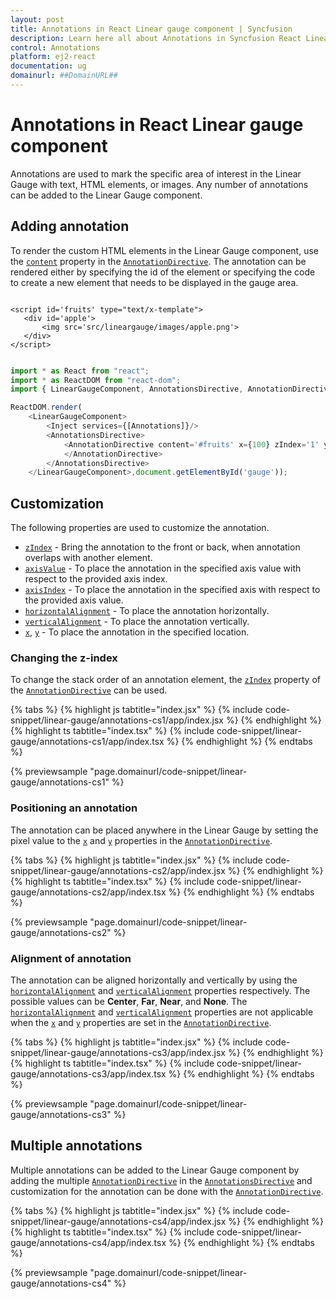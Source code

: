```yaml
---
layout: post
title: Annotations in React Linear gauge component | Syncfusion
description: Learn here all about Annotations in Syncfusion React Linear gauge component of Syncfusion Essential JS 2 and more.
control: Annotations 
platform: ej2-react
documentation: ug
domainurl: ##DomainURL##
---
```


# Annotations in React Linear gauge component

<!-- markdownlint-disable MD013 -->

Annotations are used to mark the specific area of interest in the Linear Gauge with text, HTML elements, or images. Any number of annotations can be added to the Linear Gauge component.

## Adding annotation

To render the custom HTML elements in the Linear Gauge component, use the [`content`](https://ej2.syncfusion.com/react/documentation/api/linear-gauge/annotation/#content) property in the [`AnnotationDirective`](https://ej2.syncfusion.com/react/documentation/api/linear-gauge/annotation). The annotation can be rendered either by specifying the id of the element or specifying the code to create a new element that needs to be displayed in the gauge area.

<!-- markdownlint-disable MD036 -->

 ```

<script id='fruits' type="text/x-template">
    <div id='apple'>
        <img src='src/lineargauge/images/apple.png'>
    </div>
</script>

```

```ts

import * as React from "react";
import * as ReactDOM from "react-dom";
import { LinearGaugeComponent, AnnotationsDirective, AnnotationDirective, Annotations, Inject } from '@syncfusion/ej2-react-lineargauge';

ReactDOM.render(
    <LinearGaugeComponent>
        <Inject services={[Annotations]}/>
        <AnnotationsDirective>
            <AnnotationDirective content='#fruits' x={100} zIndex='1' y={100}>
            </AnnotationDirective>
        </AnnotationsDirective>
    </LinearGaugeComponent>,document.getElementById('gauge'));

```

## Customization

The following properties are used to customize the annotation.

* [`zIndex`](https://ej2.syncfusion.com/react/documentation/api/linear-gauge/annotation/#zindex) - Bring the annotation to the front or back, when annotation overlaps with another element.
* [`axisValue`](https://ej2.syncfusion.com/react/documentation/api/linear-gauge/annotation/#axisvalue) - To place the annotation in the specified axis value with respect to the provided axis index.
* [`axisIndex`](https://ej2.syncfusion.com/react/documentation/api/linear-gauge/annotation/#axisindex) - To place the annotation in the specified axis with respect to the provided axis value.
* [`horizontalAlignment`](https://ej2.syncfusion.com/react/documentation/api/linear-gauge/annotation#horizontalalignment) - To place the annotation horizontally.
* [`verticalAlignment`](https://ej2.syncfusion.com/react/documentation/api/linear-gauge/annotation#verticalalignment) - To place the annotation vertically.
* [`x`](https://ej2.syncfusion.com/react/documentation/api/linear-gauge/annotation/#x-number), [`y`](https://ej2.syncfusion.com/react/documentation/api/linear-gauge/annotation/#y-number) - To place the annotation in the specified location.

### Changing the z-index

To change the stack order of an annotation element, the [`zIndex`](https://ej2.syncfusion.com/react/documentation/api/linear-gauge/annotation/#zindex) property of the [`AnnotationDirective`](https://ej2.syncfusion.com/react/documentation/api/linear-gauge/annotation/) can be used.

{% tabs %}
{% highlight js tabtitle="index.jsx" %}
{% include code-snippet/linear-gauge/annotations-cs1/app/index.jsx %}
{% endhighlight %}
{% highlight ts tabtitle="index.tsx" %}
{% include code-snippet/linear-gauge/annotations-cs1/app/index.tsx %}
{% endhighlight %}
{% endtabs %}

 {% previewsample "page.domainurl/code-snippet/linear-gauge/annotations-cs1" %}

### Positioning an annotation

The annotation can be placed anywhere in the Linear Gauge by setting the pixel value to the [`x`](https://ej2.syncfusion.com/react/documentation/api/linear-gauge/annotation/#x) and [`y`](https://ej2.syncfusion.com/react/documentation/api/linear-gauge/annotation/#y) properties in the [`AnnotationDirective`](https://ej2.syncfusion.com/react/documentation/api/linear-gauge/annotation/).

{% tabs %}
{% highlight js tabtitle="index.jsx" %}
{% include code-snippet/linear-gauge/annotations-cs2/app/index.jsx %}
{% endhighlight %}
{% highlight ts tabtitle="index.tsx" %}
{% include code-snippet/linear-gauge/annotations-cs2/app/index.tsx %}
{% endhighlight %}
{% endtabs %}

 {% previewsample "page.domainurl/code-snippet/linear-gauge/annotations-cs2" %}

<!-- markdownlint-disable MD036 -->

### Alignment of annotation

The annotation can be aligned horizontally and vertically by using the [`horizontalAlignment`](https://ej2.syncfusion.com/react/documentation/api/linear-gauge/annotation/#horizontalalignment) and [`verticalAlignment`](https://ej2.syncfusion.com/react/documentation/api/linear-gauge/annotation/#verticalalignment) properties respectively. The possible values can be **Center**, **Far**, **Near**, and **None**. The [`horizontalAlignment`](https://ej2.syncfusion.com/react/documentation/api/linear-gauge/annotation/#horizontalalignment) and [`verticalAlignment`](https://ej2.syncfusion.com/react/documentation/api/linear-gauge/annotation/#verticalalignment) properties are not applicable when the [`x`](https://ej2.syncfusion.com/react/documentation/api/linear-gauge/annotation/#x) and [`y`](https://ej2.syncfusion.com/react/documentation/api/linear-gauge/annotation/#y) properties are set in the [`AnnotationDirective`](https://ej2.syncfusion.com/react/documentation/api/linear-gauge/annotation/).

{% tabs %}
{% highlight js tabtitle="index.jsx" %}
{% include code-snippet/linear-gauge/annotations-cs3/app/index.jsx %}
{% endhighlight %}
{% highlight ts tabtitle="index.tsx" %}
{% include code-snippet/linear-gauge/annotations-cs3/app/index.tsx %}
{% endhighlight %}
{% endtabs %}

 {% previewsample "page.domainurl/code-snippet/linear-gauge/annotations-cs3" %}

## Multiple annotations

Multiple annotations can be added to the Linear Gauge component by adding the multiple [`AnnotationDirective`](https://ej2.syncfusion.com/react/documentation/api/linear-gauge/annotation/) in the [`AnnotationsDirective`](https://ej2.syncfusion.com/react/documentation/api/linear-gauge/#annotations) and customization for the annotation can be done with the [`AnnotationDirective`](https://ej2.syncfusion.com/react/documentation/api/linear-gauge/annotation/).

{% tabs %}
{% highlight js tabtitle="index.jsx" %}
{% include code-snippet/linear-gauge/annotations-cs4/app/index.jsx %}
{% endhighlight %}
{% highlight ts tabtitle="index.tsx" %}
{% include code-snippet/linear-gauge/annotations-cs4/app/index.tsx %}
{% endhighlight %}
{% endtabs %}

 {% previewsample "page.domainurl/code-snippet/linear-gauge/annotations-cs4" %}
